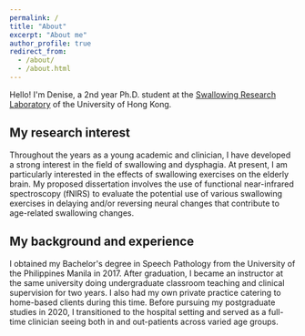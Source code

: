 ```yaml
---
permalink: /
title: "About"
excerpt: "About me"
author_profile: true
redirect_from: 
  - /about/
  - /about.html
---
```

Hello! I'm Denise, a 2nd year Ph.D. student at the [Swallowing Research Laboratory](https://swallow.edu.hku.hk/) of the University of Hong Kong.  


## My research interest
Throughout the years as a young academic and clinician, I have developed a strong interest in the field of swallowing and dysphagia. At present, I am particularly interested in the effects of swallowing exercises on the elderly brain. My proposed dissertation involves the use of functional near-infrared spectroscopy (fNIRS) to evaluate the potential use of various swallowing exercises in delaying and/or reversing neural changes that contribute to age-related swallowing changes. 


## My background and experience
I obtained my Bachelor's degree in Speech Pathology from the University of the Philippines Manila in 2017. After graduation, I became an instructor at the same university doing undergraduate classroom teaching and clinical supervision for two years. I also had my own private practice catering to home-based clients during this time. Before pursuing my postgraduate studies in 2020, I transitioned to the hospital setting and served as a full-time clinician seeing both in and out-patients across varied age groups. 
